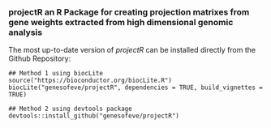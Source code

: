 ### projectR an R Package for creating projection matrixes from gene weights extracted from high dimensional genomic analysis 

The most up-to-date version of *projectR* can be installed directly from the Github Repository:

```
## Method 1 using biocLite
source("https://bioconductor.org/biocLite.R")
biocLite("genesofeve/projectR", dependencies = TRUE, build_vignettes = TRUE)

## Method 2 using devtools package
devtools::install_github("genesofeve/projectR")

```
